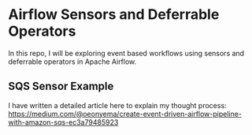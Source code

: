 # Airflow Sensors and Deferrable Operators

In this repo, I will be exploring event based workflows using sensors and deferrable operators in Apache Airflow.

## SQS Sensor Example
I have written a detailed article here to explain my thought process: https://medium.com/@oeonyema/create-event-driven-airflow-pipeline-with-amazon-sqs-ec3a79485923

